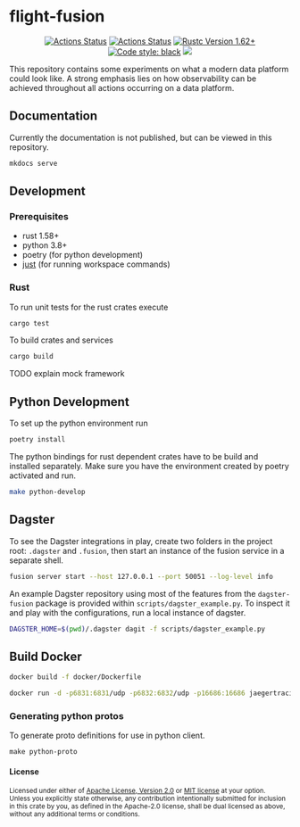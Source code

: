 # flight-fusion

<p align="center">
<a href="https://github.com/roeap/flight-fusion/actions/workflows/python.yml"><img alt="Actions Status" src="https://github.com/roeap/flight-fusion/actions/workflows/python.yml/badge.svg"></a>
<a href="https://github.com/roeap/flight-fusion/actions/workflows/rust.yml"><img alt="Actions Status" src="https://github.com/roeap/flight-fusion/actions/workflows/rust.yml/badge.svg"></a>
<a href="https://github.com/roeap/flight-fusion/actions/workflows/rust.yml"><img alt="Rustc Version 1.62+" src="https://img.shields.io/badge/rustc-1.58+-lightgray.svg"></a>
<a href="https://github.com/psf/black"><img alt="Code style: black" src="https://img.shields.io/badge/code%20style-black-000000.svg"></a>
<a href="https://codecov.io/gh/roeap/flight-fusion"><img src="https://codecov.io/gh/roeap/flight-fusion/branch/main/graph/badge.svg?token=QI8UWIJ8KY"/></a>
</p>

This repository contains some experiments on what a modern data platform could look like.
A strong emphasis lies on how observability can be achieved throughout all actions
occurring on a data platform.

## Documentation

Currently the documentation is not published, but can be viewed in this repository.

```sh
mkdocs serve
```

## Development

### Prerequisites

- rust 1.58+
- python 3.8+
- poetry (for python development)
- [just](https://github.com/casey/just) (for running workspace commands)

### Rust

To run unit tests for the rust crates execute

```sh
cargo test
```

To build crates and services

```sh
cargo build
```

TODO explain mock framework

## Python Development

To set up the python environment run

```sh
poetry install
```

The python bindings for rust dependent crates have to be build and installed separately.
Make sure you have the environment created by poetry activated and run.

```sh
make python-develop
```

## Dagster

To see the Dagster integrations in play, create two folders in the project root: `.dagster` and `.fusion`,
then start an instance of the fusion service in a separate shell.

```sh
fusion server start --host 127.0.0.1 --port 50051 --log-level info
```

An example Dagster repository using most of the features from the `dagster-fusion` package is
provided within `scripts/dagster_example.py`. To inspect it and play with the configurations,
run a local instance of dagster.

```sh
DAGSTER_HOME=$(pwd)/.dagster dagit -f scripts/dagster_example.py
```

## Build Docker

```sh
docker build -f docker/Dockerfile
```

```sh
docker run -d -p6831:6831/udp -p6832:6832/udp -p16686:16686 jaegertracing/all-in-one:latest
```

### Generating python protos

To generate proto definitions for use in python client.

```
make python-proto
```

#### License

<sup>
Licensed under either of <a href="LICENSE-APACHE">Apache License, Version
2.0</a> or <a href="LICENSE-MIT">MIT license</a> at your option.
</sup>

<br>

<sub>
Unless you explicitly state otherwise, any contribution intentionally submitted
for inclusion in this crate by you, as defined in the Apache-2.0 license, shall
be dual licensed as above, without any additional terms or conditions.
</sub>
